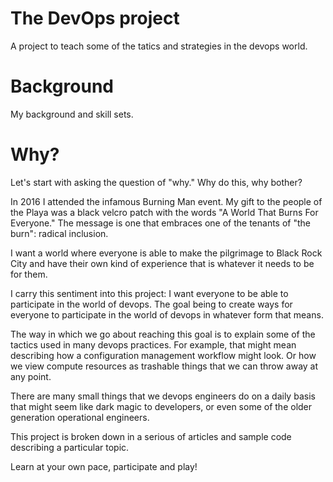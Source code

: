 # The DevOps project

A project to teach some of the tatics and strategies in the devops world.

# Background

My background and skill sets.

# Why?

Let's start with asking the question of "why."  Why do this, why bother?

In 2016 I attended the infamous Burning Man event.  My gift to the people of the Playa was
a black velcro patch with the words "A World That Burns For Everyone."  The message is one
that embraces one of the tenants of "the burn": radical inclusion.

I want a world where everyone is able to make the pilgrimage to Black Rock City and have
their own kind of experience that is whatever it needs to be for them.  

I carry this sentiment into this project: I want everyone to be able to participate
in the world of devops.  The goal being to create ways for everyone to participate
in the world of devops in whatever form that means.

The way in which we go about reaching this goal is to explain some of the tactics
used in many devops practices.  For example, that might mean describing how a configuration
management workflow might look.  Or how we view compute resources as trashable things
that we can throw away at any point.

There are many small things that we devops engineers do on a daily basis that might
seem like dark magic to developers, or even some of the older generation operational
engineers.

This project is broken down in a serious of articles and sample code describing a particular topic.

Learn at your own pace, participate and play!
